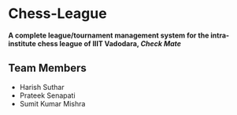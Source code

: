 # Chess-League

**A complete league/tournament management system for the intra-institute chess league of IIIT Vadodara, _Check Mate_**

## Team Members
* Harish Suthar 
* Prateek Senapati 
* Sumit Kumar Mishra 
